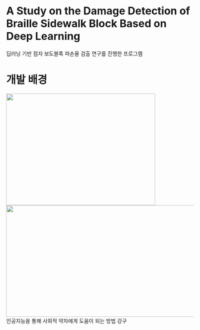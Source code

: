 # A Study on the Damage Detection of Braille Sidewalk Block Based on Deep Learning
딥러닝 기반 점자 보도블록 파손율 검출 연구를 진행한 프로그램

# 개발 배경
<img src="https://github.com/user-attachments/assets/23e8320f-560a-43fb-95fd-182ca46cd907" width="400" height="300"/> <img src="https://github.com/user-attachments/assets/ebcecb58-9610-402d-9537-f7970c7dac7d" width="600" height="300"/>
인공지능을 통해 사회적 약자에게 도움이 되는 방법 강구
